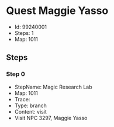 # Quest Maggie Yasso

- Id: 99240001
- Steps: 1
- Map: 1011

## Steps

### Step 0
- StepName:  Magic Research Lab
- Map:  1011
- Trace:  
- Type:  branch
- Content:  visit
- Visit NPC 3297, Maggie Yasso



